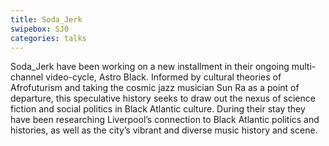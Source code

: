 ```yaml
---
title: Soda_Jerk
swipebox: SJ0
categories: talks
---
```

Soda_Jerk have been working on a new installment in their ongoing multi-channel video-cycle, Astro Black. Informed by cultural theories of Afrofuturism and taking the cosmic jazz musician Sun Ra as a point of departure, this speculative history seeks to draw out the nexus of science fiction and social politics in Black Atlantic culture. During their stay they have been researching Liverpool’s connection to Black Atlantic politics and histories, as well as the city’s vibrant and diverse music history and scene.
